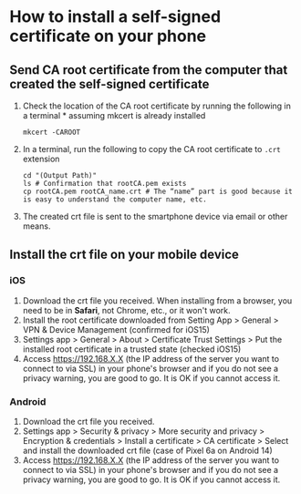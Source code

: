 # How to install a self-signed certificate on your phone

## Send CA root certificate from the computer that created the self-signed certificate

1. Check the location of the CA root certificate by running the following in a terminal \* assuming mkcert is already installed
   ```
   mkcert -CAROOT
   ```
1. In a terminal, run the following to copy the CA root certificate to `.crt` extension
   ```
   cd "(Output Path)"
   ls # Confirmation that rootCA.pem exists
   cp rootCA.pem rootCA_name.crt # The “name” part is good because it is easy to understand the computer name, etc.
   ```
1. The created crt file is sent to the smartphone device via email or other means.

## Install the crt file on your mobile device

### iOS

1. Download the crt file you received. When installing from a browser, you need to be in **Safari**, not Chrome, etc., or it won't work.
1. Install the root certificate downloaded from Setting App > General > VPN & Device Management (confirmed for iOS15)
1. Settings app > General > About > Certificate Trust Settings > Put the installed root certificate in a trusted state (checked iOS15)
1. Access https://192.168.X.X (the IP address of the server you want to connect to via SSL) in your phone's browser and if you do not see a privacy warning, you are good to go. It is OK if you cannot access it.

### Android

1. Download the crt file you received.
1. Settings app > Security & privacy > More security and privacy > Encryption & credentials > Install a certificate > CA certificate > Select and install the downloaded crt file (case of Pixel 6a on Android 14)
1. Access https://192.168.X.X (the IP address of the server you want to connect to via SSL) in your phone's browser and if you do not see a privacy warning, you are good to go. It is OK if you cannot access it.
